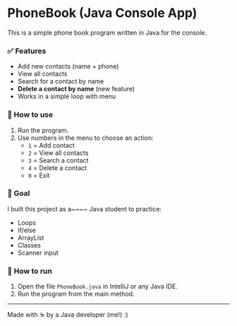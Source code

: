 # PhoneBook (Java Console App)

This is a simple phone book program written in Java for the console.

### ✅ Features

- Add new contacts (name + phone)
- View all contacts
- Search for a contact by name
- **Delete a contact by name** (new feature)
- Works in a simple loop with menu

### 📌 How to use

1. Run the program.
2. Use numbers in the menu to choose an action:
    - `1` = Add contact
    - `2` = View all contacts
    - `3` = Search a contact
    - `4` = Delete a contact
    - `0` = Exit

### 🎯 Goal

I built this project as a~~~~ Java student to practice:
- Loops
- If/else
- ArrayList
- Classes
- Scanner input

### 🚀 How to run

1. Open the file `PhoneBook.java` in IntelliJ or any Java IDE.
2. Run the program from the main method.

---

Made with ☕ by a Java developer (me!) :)

